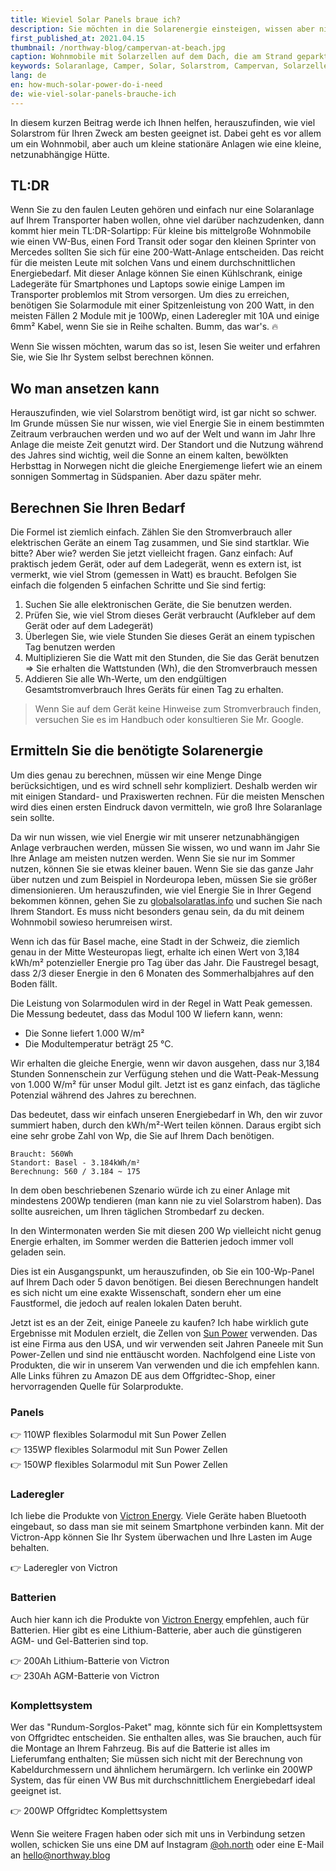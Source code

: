 ```yaml
---
title: Wieviel Solar Panels braue ich?
description: Sie möchten in die Solarenergie einsteigen, wissen aber nicht, wie viel Strom Sie benötigen? Ich habe alles für Sie.
first_published_at: 2021.04.15
thumbnail: /northway-blog/campervan-at-beach.jpg
caption: Wohnmobile mit Solarzellen auf dem Dach, die am Strand geparkt sind.
keywords: Solaranlage, Camper, Solar, Solarstrom, Campervan, Solarzellen, Solar auf dem Dach
lang: de
en: how-much-solar-power-do-i-need
de: wie-viel-solar-panels-brauche-ich
---
```


In diesem kurzen Beitrag werde ich Ihnen helfen, herauszufinden, wie viel Solarstrom für Ihren Zweck am besten geeignet ist. Dabei geht es vor allem um ein Wohnmobil, aber auch um kleine stationäre Anlagen wie eine kleine, netzunabhängige Hütte.

## TL:DR

Wenn Sie zu den faulen Leuten gehören und einfach nur eine Solaranlage auf Ihrem Transporter haben wollen, ohne viel darüber nachzudenken, dann kommt hier mein TL:DR-Solartipp:
Für kleine bis mittelgroße Wohnmobile wie einen VW-Bus, einen Ford Transit oder sogar den kleinen Sprinter von Mercedes sollten Sie sich für eine 200-Watt-Anlage entscheiden. Das reicht für die meisten Leute mit solchen Vans und einem durchschnittlichen Energiebedarf. Mit dieser Anlage können Sie einen Kühlschrank, einige Ladegeräte für Smartphones und Laptops sowie einige Lampen im Transporter problemlos mit Strom versorgen.
Um dies zu erreichen, benötigen Sie Solarmodule mit einer Spitzenleistung von 200 Watt, in den meisten Fällen 2 Module mit je 100Wp, einen Laderegler mit 10A und einige 6mm² Kabel, wenn Sie sie in Reihe schalten. Bumm, das war's. 🔥

Wenn Sie wissen möchten, warum das so ist, lesen Sie weiter und erfahren Sie, wie Sie Ihr System selbst berechnen können.

## Wo man ansetzen kann

Herauszufinden, wie viel Solarstrom benötigt wird, ist gar nicht so schwer. Im Grunde müssen Sie nur wissen, wie viel Energie Sie in einem bestimmten Zeitraum verbrauchen werden und wo auf der Welt und wann im Jahr Ihre Anlage die meiste Zeit genutzt wird. Der Standort und die Nutzung während des Jahres sind wichtig, weil die Sonne an einem kalten, bewölkten Herbsttag in Norwegen nicht die gleiche Energiemenge liefert wie an einem sonnigen Sommertag in Südspanien. Aber dazu später mehr.

## Berechnen Sie Ihren Bedarf

Die Formel ist ziemlich einfach. Zählen Sie den Stromverbrauch aller elektrischen Geräte an einem Tag zusammen, und Sie sind startklar. Wie bitte? Aber wie? werden Sie jetzt vielleicht fragen.
Ganz einfach: Auf praktisch jedem Gerät, oder auf dem Ladegerät, wenn es extern ist, ist vermerkt, wie viel Strom (gemessen in Watt) es braucht. Befolgen Sie einfach die folgenden 5 einfachen Schritte und Sie sind fertig:

1. Suchen Sie alle elektronischen Geräte, die Sie benutzen werden.
2. Prüfen Sie, wie viel Strom dieses Gerät verbraucht (Aufkleber auf dem Gerät oder auf dem Ladegerät)
3. Überlegen Sie, wie viele Stunden Sie dieses Gerät an einem typischen Tag benutzen werden
4. Multiplizieren Sie die Watt mit den Stunden, die Sie das Gerät benutzen => Sie erhalten die Wattstunden (Wh), die den Stromverbrauch messen
5. Addieren Sie alle Wh-Werte, um den endgültigen Gesamtstromverbrauch Ihres Geräts für einen Tag zu erhalten.

> Wenn Sie auf dem Gerät keine Hinweise zum Stromverbrauch finden, versuchen Sie es im Handbuch oder konsultieren Sie Mr. Google.

## Ermitteln Sie die benötigte Solarenergie

Um dies genau zu berechnen, müssen wir eine Menge Dinge berücksichtigen, und es wird schnell sehr kompliziert. Deshalb werden wir mit einigen Standard- und Praxiswerten rechnen. Für die meisten Menschen wird dies einen ersten Eindruck davon vermitteln, wie groß Ihre Solaranlage sein sollte.

Da wir nun wissen, wie viel Energie wir mit unserer netzunabhängigen Anlage verbrauchen werden, müssen Sie wissen, wo und wann im Jahr Sie Ihre Anlage am meisten nutzen werden. Wenn Sie sie nur im Sommer nutzen, können Sie sie etwas kleiner bauen. Wenn Sie sie das ganze Jahr über nutzen und zum Beispiel in Nordeuropa leben, müssen Sie sie größer dimensionieren. Um herauszufinden, wie viel Energie Sie in Ihrer Gegend bekommen können, gehen Sie zu [globalsolaratlas.info](https://globalsolaratlas.info/) und suchen Sie nach Ihrem Standort. Es muss nicht besonders genau sein, da du mit deinem Wohnmobil sowieso herumreisen wirst.

Wenn ich das für Basel mache, eine Stadt in der Schweiz, die ziemlich genau in der Mitte Westeuropas liegt, erhalte ich einen Wert von 3,184 kWh/m² potenzieller Energie pro Tag über das Jahr. Die Faustregel besagt, dass 2/3 dieser Energie in den 6 Monaten des Sommerhalbjahres auf den Boden fällt.

Die Leistung von Solarmodulen wird in der Regel in Watt Peak gemessen. Die Messung bedeutet, dass das Modul 100 W liefern kann, wenn:

- Die Sonne liefert 1.000 W/m²
- Die Modultemperatur beträgt 25 °C.

Wir erhalten die gleiche Energie, wenn wir davon ausgehen, dass nur 3,184 Stunden Sonnenschein zur Verfügung stehen und die Watt-Peak-Messung von 1.000 W/m² für unser Modul gilt. Jetzt ist es ganz einfach, das tägliche Potenzial während des Jahres zu berechnen.

Das bedeutet, dass wir einfach unseren Energiebedarf in Wh, den wir zuvor summiert haben, durch den kWh/m²-Wert teilen können. Daraus ergibt sich eine sehr grobe Zahl von Wp, die Sie auf Ihrem Dach benötigen.

```text
Braucht: 560Wh
Standort: Basel - 3.184kWh/m²
Berechnung: 560 / 3.184 ~ 175
```

In dem oben beschriebenen Szenario würde ich zu einer Anlage mit mindestens 200Wp tendieren (man kann nie zu viel Solarstrom haben). Das sollte ausreichen, um Ihren täglichen Strombedarf zu decken.

In den Wintermonaten werden Sie mit diesen 200 Wp vielleicht nicht genug Energie erhalten, im Sommer werden die Batterien jedoch immer voll geladen sein.

Dies ist ein Ausgangspunkt, um herauszufinden, ob Sie ein 100-Wp-Panel auf Ihrem Dach oder 5 davon benötigen. Bei diesen Berechnungen handelt es sich nicht um eine exakte Wissenschaft, sondern eher um eine Faustformel, die jedoch auf realen lokalen Daten beruht.

Jetzt ist es an der Zeit, einige Paneele zu kaufen? Ich habe wirklich gute Ergebnisse mit Modulen erzielt, die Zellen von [Sun Power](https://us.sunpower.com/) verwenden. Das ist eine Firma aus den USA, und wir verwenden seit Jahren Paneele mit Sun Power-Zellen und sind nie enttäuscht worden. Nachfolgend eine Liste von Produkten, die wir in unserem Van verwenden und die ich empfehlen kann. Alle Links führen zu Amazon DE aus dem Offgridtec-Shop, einer hervorragenden Quelle für Solarprodukte.

### Panels
<external-link href="https://amzn.to/3mNpQt4" track-goal-id="ZZ5XKUB7">
  👉 110WP flexibles Solarmodul mit Sun Power Zellen
</external-link>

<div class="mt-6">
  <external-link href="https://amzn.to/2WsRfpD" track-goal-id="ZZ5XKUB7">
    👉 135WP flexibles Solarmodul mit Sun Power Zellen
  </external-link>
</div>

<div class="mt-6">
  <external-link href="https://amzn.to/3zshfzG" track-goal-id="ZZ5XKUB7">
    👉 150WP flexibles Solarmodul mit Sun Power Zellen
  </external-link>
</div>

### Laderegler
Ich liebe die Produkte von [Victron Energy](https://www.victronenergy.com). Viele Geräte haben Bluetooth eingebaut, so dass man sie mit seinem Smartphone verbinden kann. Mit der Victron-App können Sie Ihr System überwachen und Ihre Lasten im Auge behalten.

<external-link href="https://amzn.to/3kCozlP" track-goal-id="A8IGRLYH">
  👉 Laderegler von Victron
</external-link>

### Batterien
Auch hier kann ich die Produkte von [Victron Energy](https://www.victronenergy.com) empfehlen, auch für Batterien. Hier gibt es eine Lithium-Batterie, aber auch die günstigeren AGM- und Gel-Batterien sind top.

<external-link href="https://amzn.to/3t1aHWm" track-goal-id="BUD24RT2">
  👉 200Ah Lithium-Batterie von Victron
</external-link>

<div class="mt-6">
  <external-link href="https://amzn.to/2WDMucP" track-goal-id="LBE7UC2P">
    👉 230Ah AGM-Batterie von Victron
  </external-link>
</div>

### Komplettsystem
Wer das "Rundum-Sorglos-Paket" mag, könnte sich für ein Komplettsystem von Offgridtec entscheiden. Sie enthalten alles, was Sie brauchen, auch für die Montage an Ihrem Fahrzeug. Bis auf die Batterie ist alles im Lieferumfang enthalten; Sie müssen sich nicht mit der Berechnung von Kabeldurchmessern und ähnlichem herumärgern.
Ich verlinke ein 200WP System, das für einen VW Bus mit durchschnittlichem Energiebedarf ideal geeignet ist.

<external-link href="https://amzn.to/3jtwUJy" track-goal-id="LJ825E0W">
  👉 200WP Offgridtec Komplettsystem
</external-link>

Wenn Sie weitere Fragen haben oder sich mit uns in Verbindung setzen wollen, schicken Sie uns eine DM auf Instagram [@oh.north](https://www.instagram.com/oh.north/) oder eine E-Mail an [hello@northway.blog](mailto:hello@northway.blog)
